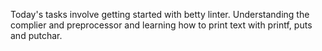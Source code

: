 Today's tasks involve getting started with betty linter. Understanding the complier and preprocessor and learning how to print text with printf, puts and putchar.
